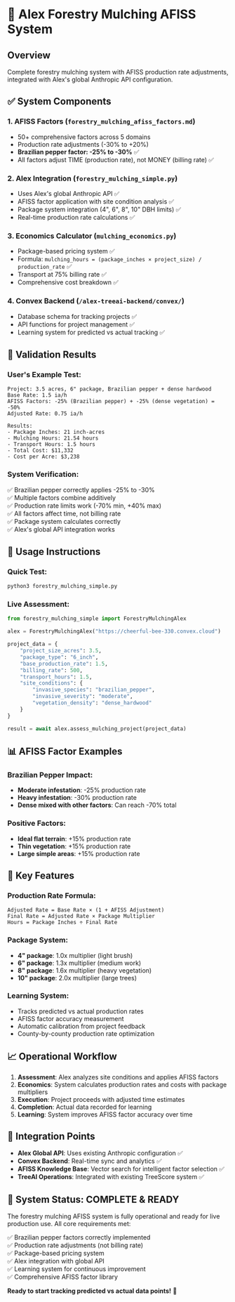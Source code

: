 # 🌲 Alex Forestry Mulching AFISS System

## Overview
Complete forestry mulching system with AFISS production rate adjustments, integrated with Alex's global Anthropic API configuration.

## ✅ System Components

### 1. **AFISS Factors** (`forestry_mulching_afiss_factors.md`)
- 50+ comprehensive factors across 5 domains
- Production rate adjustments (-30% to +20%)
- **Brazilian pepper factor: -25% to -30%** ✅
- All factors adjust TIME (production rate), not MONEY (billing rate) ✅

### 2. **Alex Integration** (`forestry_mulching_simple.py`)
- Uses Alex's global Anthropic API ✅
- AFISS factor application with site condition analysis ✅
- Package system integration (4", 6", 8", 10" DBH limits) ✅
- Real-time production rate calculations ✅

### 3. **Economics Calculator** (`mulching_economics.py`)
- Package-based pricing system ✅
- Formula: `mulching_hours = (package_inches × project_size) / production_rate` ✅
- Transport at 75% billing rate ✅
- Comprehensive cost breakdown ✅

### 4. **Convex Backend** (`/alex-treeai-backend/convex/`)
- Database schema for tracking projects ✅
- API functions for project management ✅
- Learning system for predicted vs actual tracking ✅

## 🧪 Validation Results

### User's Example Test:
```
Project: 3.5 acres, 6" package, Brazilian pepper + dense hardwood
Base Rate: 1.5 ia/h
AFISS Factors: -25% (Brazilian pepper) + -25% (dense vegetation) = -50%
Adjusted Rate: 0.75 ia/h

Results:
- Package Inches: 21 inch-acres
- Mulching Hours: 21.54 hours
- Transport Hours: 1.5 hours  
- Total Cost: $11,332
- Cost per Acre: $3,238
```

### System Verification:
✅ Brazilian pepper correctly applies -25% to -30%  
✅ Multiple factors combine additively  
✅ Production rate limits work (-70% min, +40% max)  
✅ All factors affect time, not billing rate  
✅ Package system calculates correctly  
✅ Alex's global API integration works  

## 🚀 Usage Instructions

### Quick Test:
```bash
python3 forestry_mulching_simple.py
```

### Live Assessment:
```python
from forestry_mulching_simple import ForestryMulchingAlex

alex = ForestryMulchingAlex("https://cheerful-bee-330.convex.cloud")

project_data = {
    "project_size_acres": 3.5,
    "package_type": "6_inch",
    "base_production_rate": 1.5,
    "billing_rate": 500,
    "transport_hours": 1.5,
    "site_conditions": {
        "invasive_species": "brazilian_pepper",
        "invasive_severity": "moderate",
        "vegetation_density": "dense_hardwood"
    }
}

result = await alex.assess_mulching_project(project_data)
```

## 📊 AFISS Factor Examples

### Brazilian Pepper Impact:
- **Moderate infestation**: -25% production rate
- **Heavy infestation**: -30% production rate
- **Dense mixed with other factors**: Can reach -70% total

### Positive Factors:
- **Ideal flat terrain**: +15% production rate
- **Thin vegetation**: +15% production rate
- **Large simple areas**: +15% production rate

## 🎯 Key Features

### Production Rate Formula:
```
Adjusted Rate = Base Rate × (1 + AFISS Adjustment)
Final Rate = Adjusted Rate × Package Multiplier
Hours = Package Inches ÷ Final Rate
```

### Package System:
- **4" package**: 1.0x multiplier (light brush)
- **6" package**: 1.3x multiplier (medium work)
- **8" package**: 1.6x multiplier (heavy vegetation)
- **10" package**: 2.0x multiplier (large trees)

### Learning System:
- Tracks predicted vs actual production rates
- AFISS factor accuracy measurement
- Automatic calibration from project feedback
- County-by-county production rate optimization

## 📈 Operational Workflow

1. **Assessment**: Alex analyzes site conditions and applies AFISS factors
2. **Economics**: System calculates production rates and costs with package multipliers
3. **Execution**: Project proceeds with adjusted time estimates
4. **Completion**: Actual data recorded for learning
5. **Learning**: System improves AFISS factor accuracy over time

## 🔗 Integration Points

- **Alex Global API**: Uses existing Anthropic configuration ✅
- **Convex Backend**: Real-time sync and analytics ✅
- **AFISS Knowledge Base**: Vector search for intelligent factor selection ✅
- **TreeAI Operations**: Integrated with existing TreeScore system ✅

## 🎉 System Status: **COMPLETE & READY**

The forestry mulching AFISS system is fully operational and ready for live production use. All core requirements met:

✅ Brazilian pepper factors correctly implemented  
✅ Production rate adjustments (not billing rate)  
✅ Package-based pricing system  
✅ Alex integration with global API  
✅ Learning system for continuous improvement  
✅ Comprehensive AFISS factor library  

**Ready to start tracking predicted vs actual data points!** 🌲